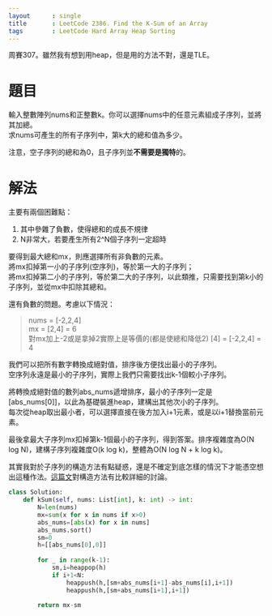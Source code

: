 ```yaml
--- 
layout      : single
title       : LeetCode 2386. Find the K-Sum of an Array
tags        : LeetCode Hard Array Heap Sorting
---
```

周賽307。雖然我有想到用heap，但是用的方法不對，還是TLE。

# 題目
輸入整數陣列nums和正整數k。你可以選擇nums中的任意元素組成子序列，並將其加總。  
求nums可產生的所有子序列中，第k大的總和值為多少。  

注意，空子序列的總和為0，且子序列並**不需要是獨特**的。  

# 解法
主要有兩個困難點：  
1. 其中參雜了負數，使得總和的成長不規律  
2. N非常大，若要產生所有2^N個子序列一定超時  

要得到最大總和mx，則應選擇所有非負數的元素。  
將mx扣掉第一小的子序列(空序列)，等於第一大的子序列；  
將mx扣掉第二小的子序列，等於第二大的子序列，以此類推，只需要找到第k小的子序列，並從mx中扣除其總和。  

還有負數的問題。考慮以下情況：  
> nums = [-2,2,4]  
> mx = [2,4] = 6  
> 對mx加上-2或是拿掉2實際上是等價的(都是使總和降低2)
> [4] = [-2,2,4] = 4  

我們可以把所有數字轉換成絕對值，排序後方便找出最小的子序列。  
空序列永遠是最小的子序列，實際上我們只需要找出k-1個較小子序列。  

將轉換成絕對值的數列abs_nums遞增排序，最小的子序列一定是[abs_nums[0]]，以此為基礎裝進heap，建構出其他次小的子序列。  
每次從heap取出最小者，可以選擇直接在後方加入i+1元素，或是以i+1替換當前元素。  

最後拿最大子序列mx扣掉第k-1個最小的子序列，得到答案。排序複雜度為O(N log N)，建構子序列複雜度O(k log k)，整體為O(N log N + k log k)。  

其實我對於子序列的構造方法有點疑惑，還是不確定到底怎樣的情況下才能憑空想出這種作法。[這篇文](https://leetcode.cn/problems/find-the-k-sum-of-an-array/solution/by-asdfasdf-1-syv0/)對構造方法有比較詳細的討論。  

```python
class Solution:
    def kSum(self, nums: List[int], k: int) -> int:
        N=len(nums)
        mx=sum(x for x in nums if x>0)
        abs_nums=[abs(x) for x in nums]
        abs_nums.sort()
        sm=0
        h=[[abs_nums[0],0]]
        
        for _ in range(k-1):
            sm,i=heappop(h)
            if i+1<N:
                heappush(h,[sm+abs_nums[i+1]-abs_nums[i],i+1])
                heappush(h,[sm+abs_nums[i+1],i+1])
        
        return mx-sm
```